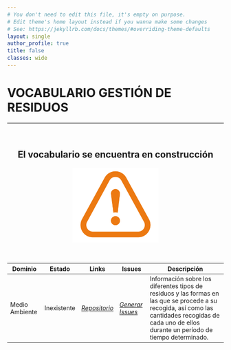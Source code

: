 ```yaml
---
# You don't need to edit this file, it's empty on purpose.
# Edit theme's home layout instead if you wanna make some changes
# See: https://jekyllrb.com/docs/themes/#overriding-theme-defaults
layout: single
author_profile: true 
title: false
classes: wide
---
```

<div id="bodyid">
<link href="stylesheet.css" rel="stylesheet"/>

<h1> VOCABULARIO GESTIÓN DE RESIDUOS </h1>
</div>
  
---

&nbsp;
 
<h2 float="right" align="center"> El vocabulario se encuentra en construcción </h2>

<p float="right" align="center">   
<img src="img/constrA.png" alt="Construction" width="200"/>
</p>

&nbsp; &nbsp;
  
  
|Dominio |  Estado  |   Links   |   Issues   |   Descripción   | 
| -------- | -------- | --------- | ---------- | --------------- | 
| Medio Ambiente  | Inexistente  |  *[Repositorio](https://github.com/opencitydata/vocab-medio-ambiente-residuos)*  |  *[Generar Issues](https://github.com/opencitydata/vocab-medio-ambiente-residuos/issues)* |  Información sobre los diferentes tipos de residuos y las formas en las que se procede a su recogida, así como las cantidades recogidas de cada uno de ellos durante un período de tiempo determinado.   |  
 
  

 
&nbsp;


  

